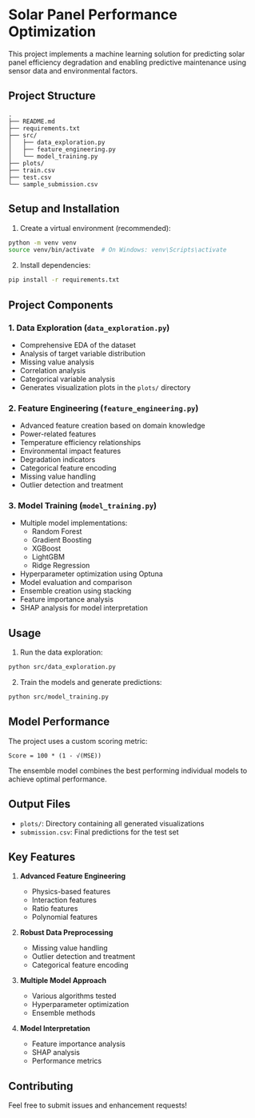# Solar Panel Performance Optimization

This project implements a machine learning solution for predicting solar panel efficiency degradation and enabling predictive maintenance using sensor data and environmental factors.

## Project Structure

```
.
├── README.md
├── requirements.txt
├── src/
│   ├── data_exploration.py
│   ├── feature_engineering.py
│   └── model_training.py
├── plots/
├── train.csv
├── test.csv
└── sample_submission.csv
```

## Setup and Installation

1. Create a virtual environment (recommended):
```bash
python -m venv venv
source venv/bin/activate  # On Windows: venv\Scripts\activate
```

2. Install dependencies:
```bash
pip install -r requirements.txt
```

## Project Components

### 1. Data Exploration (`data_exploration.py`)
- Comprehensive EDA of the dataset
- Analysis of target variable distribution
- Missing value analysis
- Correlation analysis
- Categorical variable analysis
- Generates visualization plots in the `plots/` directory

### 2. Feature Engineering (`feature_engineering.py`)
- Advanced feature creation based on domain knowledge
- Power-related features
- Temperature efficiency relationships
- Environmental impact features
- Degradation indicators
- Categorical feature encoding
- Missing value handling
- Outlier detection and treatment

### 3. Model Training (`model_training.py`)
- Multiple model implementations:
  - Random Forest
  - Gradient Boosting
  - XGBoost
  - LightGBM
  - Ridge Regression
- Hyperparameter optimization using Optuna
- Model evaluation and comparison
- Ensemble creation using stacking
- Feature importance analysis
- SHAP analysis for model interpretation

## Usage

1. Run the data exploration:
```bash
python src/data_exploration.py
```

2. Train the models and generate predictions:
```bash
python src/model_training.py
```

## Model Performance

The project uses a custom scoring metric:
```
Score = 100 * (1 - √(MSE))
```

The ensemble model combines the best performing individual models to achieve optimal performance.

## Output Files

- `plots/`: Directory containing all generated visualizations
- `submission.csv`: Final predictions for the test set

## Key Features

1. **Advanced Feature Engineering**
   - Physics-based features
   - Interaction features
   - Ratio features
   - Polynomial features

2. **Robust Data Preprocessing**
   - Missing value handling
   - Outlier detection and treatment
   - Categorical feature encoding

3. **Multiple Model Approach**
   - Various algorithms tested
   - Hyperparameter optimization
   - Ensemble methods

4. **Model Interpretation**
   - Feature importance analysis
   - SHAP analysis
   - Performance metrics

## Contributing

Feel free to submit issues and enhancement requests! 